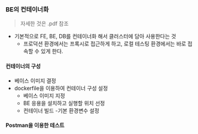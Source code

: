 ### BE의 컨테이너화
> 자세한 것은 .pdf 참조
- 기본적으로 FE, BE, DB를 컨테이너화 해서 클러스터에 담아 사용한다는 것
    - 프로덕션 환경에서는 프록시로 접근하게 하고, 로컬 테스팅 환경에서는 바로 접속할 수 있게 한다.

#### 컨테이너의 구성
- 베이스 이미지 결정
- dockerfile을 이용하여 컨테이너 구성 설정
    - 베이스 이미지 지정
    - BE 응용을 설치하고 실행할 위치 선정
    - 컨테이너 빌드
     -기본 환경변수 설정

#### Postman을 이용한 테스트